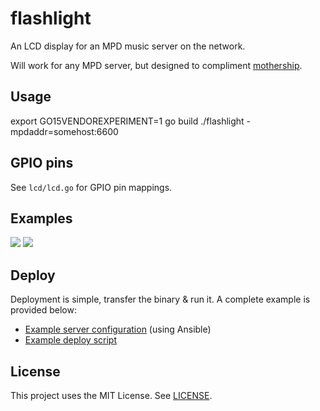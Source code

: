 # flashlight

An LCD display for an MPD music server on the network.

Will work for any MPD server, but designed to compliment
[mothership][mothership].

## Usage

  export GO15VENDOREXPERIMENT=1
  go build
  ./flashlight -mpdaddr=somehost:6600

## GPIO pins

See `lcd/lcd.go` for GPIO pin mappings.

## Examples

![](https://dl.dropboxusercontent.com/u/89410/project_images/mpdlcd-1.jpg)
![](https://dl.dropboxusercontent.com/u/89410/project_images/mpdlcd-2.jpg)

## Deploy

Deployment is simple, transfer the binary & run it. A complete example is
provided below:

* [Example server configuration](https://github.com/zefer/ansible/tree/master/roles/flashlight)
  (using Ansible)
* [Example deploy script](bin/deploy)

## License

This project uses the MIT License. See [LICENSE](LICENSE).

[mothership]: https://github.com/zefer/mothership
